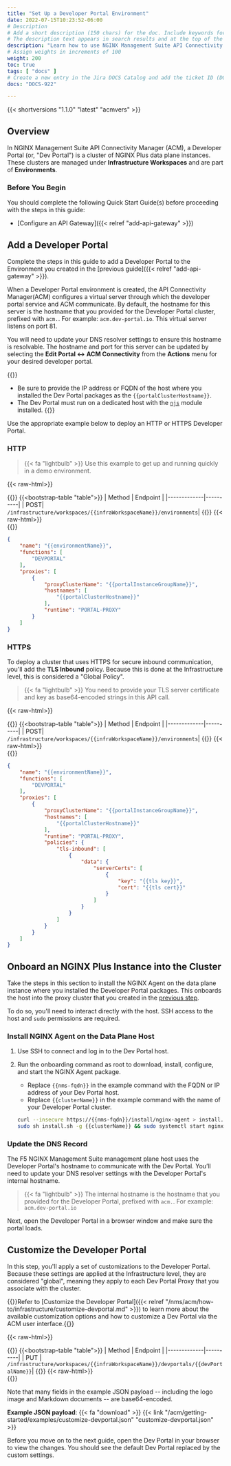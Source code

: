 ```yaml
---
title: "Set Up a Developer Portal Environment"
date: 2022-07-15T10:23:52-06:00
# Description
# Add a short description (150 chars) for the doc. Include keywords for SEO. 
# The description text appears in search results and at the top of the doc.
description: "Learn how to use NGINX Management Suite API Connectivity Manager to configure a Developer Portal."
# Assign weights in increments of 100
weight: 200 
toc: true
tags: [ "docs" ]
# Create a new entry in the Jira DOCS Catalog and add the ticket ID (DOCS-<number>) below
docs: "DOCS-922"

---
```


{{< shortversions "1.1.0" "latest" "acmvers" >}}

## Overview

In NGINX Management Suite API Connectivity Manager (ACM), a Developer Portal (or, "Dev Portal") is a cluster of NGINX Plus data plane instances.
These clusters are managed under **Infrastructure Workspaces** and are part of **Environments**.

### Before You Begin

You should complete the following Quick Start Guide(s) before proceeding with the steps in this guide:

- [Configure an API Gateway]({{< relref "add-api-gateway" >}}) 

## Add a Developer Portal

Complete the steps in this guide to add a Developer Portal to the Environment you created in the [previous guide]({{< relref "add-api-gateway" >}}).

When a Developer Portal environment is created, the API Connectivity Manager(ACM) configures 
a virtual server through which the developer portal service and ACM communicate. By default, the hostname for this server is the 
hostname that you provided for the Developer Portal cluster, prefixed with `acm.`. For example: `acm.dev-portal.io`. This virtual server listens on port 81.

You will need to update your DNS resolver settings to ensure this hostname is resolvable.
The hostname and port for this server can be updated by selecting the **Edit Portal <-> ACM Connectivity** from the **Actions** menu for your desired developer portal.

{{<important>}}

- Be sure to provide the IP address or FQDN of the host where you installed the Dev Portal packages as the `{{portalClusterHostname}}`. 
- The Dev Portal must run on a dedicated host with the [`njs`](https://docs.nginx.com/nginx/admin-guide/dynamic-modules/nginscript/) module installed.
{{</important>}}

Use the appropriate example below to deploy an HTTP or HTTPS Developer Portal.

### HTTP

> {{< fa "lightbulb" >}} Use this example to get up and running quickly in a demo environment.

{{< raw-html>}}<div class="table-responsive">{{</raw-html>}}
{{<bootstrap-table "table">}}
| Method      | Endpoint |
|-------------|----------|
| POST| `/infrastructure/workspaces/{{infraWorkspaceName}}/environments`| 
{{</bootstrap-table>}}
{{< raw-html>}}</div>{{</raw-html>}}

```json
{
    "name": "{{environmentName}}",
    "functions": [
        "DEVPORTAL"
    ],
    "proxies": [
        {
            "proxyClusterName": "{{portalInstanceGroupName}}",
            "hostnames": [
                "{{portalClusterHostname}}"
            ],
            "runtime": "PORTAL-PROXY"
        }
    ]
}
```

### HTTPS 

To deploy a cluster that uses HTTPS for secure inbound communication, you'll add the **TLS Inbound** policy. 
Because this is done at the Infrastructure level, this is considered a "Global Policy".

> {{< fa "lightbulb" >}} You need to provide your TLS server certificate and key as base64-encoded strings in this API call. 

{{< raw-html>}}<div class="table-responsive">{{</raw-html>}}
{{<bootstrap-table "table">}}
| Method      | Endpoint |
|-------------|----------|
| POST| `/infrastructure/workspaces/{{infraWorkspaceName}}/environments`| 
{{</bootstrap-table>}}
{{< raw-html>}}</div>{{</raw-html>}}

```json
{
    "name": "{{environmentName}}",
    "functions": [
        "DEVPORTAL"
    ],
    "proxies": [
        {
            "proxyClusterName": "{{portalInstanceGroupName}}",
            "hostnames": [
                "{{portalClusterHostname}}"
            ],
            "runtime": "PORTAL-PROXY",
            "policies": {
                "tls-inbound": [
                    {
                        "data": {
                            "serverCerts": [
                                {
                                    "key": "{{tls key}}",
                                    "cert": "{{tls cert}}"
                                }
                            ]
                        }
                    }
                ]
            }
        }
    ]
}
```

## Onboard an NGINX Plus Instance into the Cluster

Take the steps in this section to install the NGINX Agent on the data plane instance where you installed the Developer Portal packages. 
This onboards the host into the proxy cluster that you created in the [previous step](#add-an-environment).

To do so, you'll need to interact directly with the host. 
SSH access to the host and `sudo` permissions are required. 

### Install NGINX Agent on the Data Plane Host

1. Use SSH to connect and log in to the Dev Portal host.
1. Run the onboarding command as root to download, install, configure, and start the NGINX Agent package. 

   - Replace `{{nms-fqdn}}` in the example command with the FQDN or IP address of your Dev Portal host.
   - Replace `{{clusterName}}` in the example command with the name of your Developer Portal cluster.

   ```bash
   curl --insecure https://{{nms-fqdn}}/install/nginx-agent > install.sh && \
   sudo sh install.sh -g {{clusterName}} && sudo systemctl start nginx-agent
   ```

### Update the DNS Record

The F5 NGINX Management Suite management plane host uses the Developer Portal's hostname to communicate with the Dev Portal. 
You’ll need to update your DNS resolver settings with the Developer Portal's internal hostname. 

> {{< fa "lightbulb" >}} The internal hostname is the hostname that you provided for the Developer Portal, prefixed with `acm.`.
> For example: `acm.dev-portal.io`

Next, open the Developer Portal in a browser window and make sure the portal loads.

## Customize the Developer Portal

In this step, you'll apply a set of customizations to the Developer Portal.
Because these settings are applied at the Infrastructure level, they are considered "global", meaning they apply to each Dev Portal Proxy that you associate with the cluster.

{{<see-also>}}Refer to [Customize the Developer Portal]({{< relref "/nms/acm/how-to/infrastructure/customize-devportal.md" >}}) to learn more about the available customization options and how to customize a Dev Portal via the ACM user interface.{{</see-also>}}

{{< raw-html>}}<div class="table-responsive">{{</raw-html>}}
{{<bootstrap-table "table">}}
| Method      | Endpoint |
|-------------|----------|
| PUT | `/infrastructure/workspaces/{{infraWorkspaceName}}/devportals/{{devPortalName}}`|
{{</bootstrap-table>}}
{{< raw-html>}}</div>{{</raw-html>}}

Note that many fields in the example JSON payload -- including the logo image and Markdown documents -- are base64-encoded.

**Example JSON payload**: {{< fa "download" >}} {{< link "/acm/getting-started/examples/customize-devportal.json" "customize-devportal.json" >}}

Before you move on to the next guide, open the Dev Portal in your browser to view the changes. 
You should see the default Dev Portal replaced by the custom settings. 
